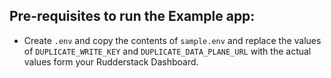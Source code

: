 ## Pre-requisites to run the Example app:

* Create `.env` and copy the contents of `sample.env` and replace the values of `DUPLICATE_WRITE_KEY` and `DUPLICATE_DATA_PLANE_URL` with the actual values form your Rudderstack Dashboard.
